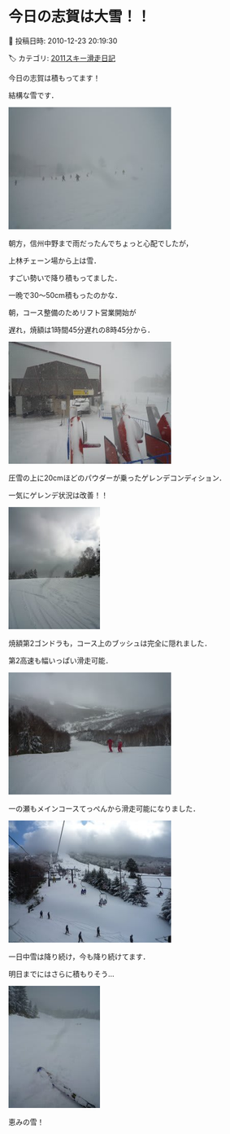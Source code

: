 # 今日の志賀は大雪！！

📅 投稿日時: 2010-12-23 20:19:30

🏷️ カテゴリ: [2011スキー滑走日記](ca488c98cfb9169941c3e73770dcefb56.md)

今日の志賀は積もってます！


結構な雪です．




![1410c4562d9dbba44a548ee022d7fe41.jpg](images/1410c4562d9dbba44a548ee022d7fe41.jpg)




朝方，信州中野まで雨だったんでちょっと心配でしたが，


上林チェーン場から上は雪．


すごい勢いで降り積もってました．





一晩で30～50cm積もったのかな．


朝，コース整備のためリフト営業開始が


遅れ，焼額は1時間45分遅れの8時45分から．




![d192a3be67c29b9cf62a841591758d36.jpg](images/d192a3be67c29b9cf62a841591758d36.jpg)







圧雪の上に20cmほどのパウダーが乗ったゲレンデコンディション．


一気にゲレンデ状況は改善！！




![0b97fbe9748078b4091201f46d0d2b78.jpg](images/0b97fbe9748078b4091201f46d0d2b78.jpg)







焼額第2ゴンドラも，コース上のブッシュは完全に隠れました．


第2高速も幅いっぱい滑走可能．




![563f6c256cc11550265c4dedf8d045ab.jpg](images/563f6c256cc11550265c4dedf8d045ab.jpg)







一の瀬もメインコースてっぺんから滑走可能になりました．




![a3650c01ffa912cd080a268b55de9ad2.jpg](images/a3650c01ffa912cd080a268b55de9ad2.jpg)







一日中雪は降り続け，今も降り続けてます．


明日までにはさらに積もりそう…




![c4595a6e9cf6bbd23ba0f6f18eeee227.jpg](images/c4595a6e9cf6bbd23ba0f6f18eeee227.jpg)







恵みの雪！
